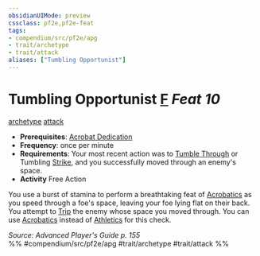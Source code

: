 ```yaml
---
obsidianUIMode: preview
cssclass: pf2e,pf2e-feat
tags:
- compendium/src/pf2e/apg
- trait/archetype
- trait/attack
aliases: ["Tumbling Opportunist"]
---
```

# Tumbling Opportunist  [F](chapter-9-playing-the-game.md#Actions "Free Action") *Feat 10*  
[archetype](archetype.md "Archetype Feat Trait")  [attack](attack.md "Attack Combat Trait")  

- **Prerequisites**: [Acrobat Dedication](acrobat-dedication-apg.md)
- **Frequency**: once per minute
- **Requirements**: Your most recent action was to [Tumble Through](tumble-through.md) or Tumbling [Strike](strike.md), and you successfully moved through an enemy's space.
- **Activity** Free Action

You use a burst of stamina to perform a breathtaking feat of [Acrobatics](skills.md#Acrobatics) as you speed through a foe's space, leaving your foe lying flat on their back. You attempt to [Trip](Reference/Rules/Actions/trip.md) the enemy whose space you moved through. You can use [Acrobatics](skills.md#Acrobatics) instead of [Athletics](skills.md#Athletics) for this check.

*Source: Advanced Player's Guide p. 155*  
%% #compendium/src/pf2e/apg #trait/archetype #trait/attack %%